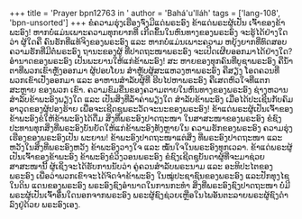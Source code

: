 +++
title = 'Prayer bpn12763 in '
author = 'Bahá'u'lláh'
tags = ['lang-108', 'bpn-unsorted']
+++
ຂໍຄວາມຮຸ່ງເຮືອງຈົ່ງມີແດ່ພຣະອົງ ຂ້າແດ່ພຣະຜູ້ເປັນ ເຈົ້າຂອງຂ້າພະອົງ! ຫາກບໍ່ແມ່ນເພາະຄວາມທຸກຍາກທີ່ ເກີດຂຶ້ນໃນຫົນທາງຂອງພຣະອົງ ຈະຮູ້ໄດ້ຢ່າງໃດວ່າ ຜູ້ໃດຄື ຄົນຮັກທີ່ແທ້ຈິງຂອງພຣະອົງ ແລະ ຫາກບໍ່ແມ່ນເພາະຄວາມ ຫຍຸ້ງຍາກທີ່ທົດສອບຄວາມຮັກທີ່ມີຕໍ່ພຣະອົງ ຖານະຂອງຜູ້ ທີ່ປາດຖະໜາພຣະອົງ ຈະເປີດເຜີຍອອກມາໄດ້ຢ່າງໃດ? ອໍານາດຂອງພຣະອົງ ເປັນພະຍານໃຫ້ແກ່ຂ້າພະອົງ! ສະ ຫາຍຂອງທຸກຄົນທີ່ບູຊາພຣະອົງ   ຄືນໍ້າຕາທີ່ພວກເຂົາຫຼັ່ງອອກມາ ຜູ້ປອບໂຍນ ສໍາຫຼັບຜູ້ສະແຫວງຫາພຣະອົງ ຄືສຽງ ໂອດຄວນທີ່ພວກເຂົາເປັ່ງອອກມາ ແລະ ອາຫານສໍາລັບຜູ້ທີ່ ຮີບໄປຫາພຣະອົງ ຄືເສດຫົວໃຈທີ່ແຕກສະຫຼາຍ ຂອງພວກ ເຂົາ.
     ຄວາມຂົມຂື່ນຂອງຄວາມຕາຍໃນຫົນທາງຂອງພຣະອົງ ຊ່າງຫວານສໍາລັບຂ້າພະອົງພຽງໃດ  ແລະ  ເປັນສິ່ງທີ່ລໍ້າຄ່າພຽງໃດ  ສໍາລັບຂ້າພະອົງ   ເມື່ອໄດ້ປະເຊີນກັບຄົມອາວຸດຂອງຜູ້ປອງຮ້າຍ ເພື່ອຈະເຊີດຊູພຣະວັດຈະນະຂອງພຣະອົງ! ຂ້າແດ່ພຣະຜູ້ເປັນເຈົ້າຂອງຂ້າພະອົງຂໍໃຫ້ຂ້າພະອົງໄດ້ດື່ມ ສິ່ງທີ່ພຣະອົງປາດຖະໜາ  ໃນສາສະໜາຂອງພຣະອົງ ຂໍຊົງ ປະທານທຸກສິ່ງທີ່ພຣະອົງບັນຍັດໃຫ້ແກ່ຂ້າພະອົງທັງຫຼາຍໃນ ຄວາມຮັກຂອງພຣະອົງ ຄວາມຮຸ່ງເຮືອງຂອງພຣະອົງເປັນ ພະຍານ!  ຂ້າພະອົງປາດຖະໜາແຕ່ສິ່ງ   ທີ່ພຣະອົງປາດຖະໜາ ແລະ  ຫວັງໃນສິ່ງທີ່ພຣະອົງຫວັງ    ຂ້າພະອົງວາງໃຈ 
ແລະ ໝັ່ນໃຈໃນພຣະອົງທຸກເວລາ. 
    ຂ້າແດ່ພຣະຜູ້ເປັນເຈົ້າຂອງຂ້າພະອົງ ຂ້າພະອົງຂໍວິງວອນພຣະອົງ  ຂໍຊົງເຊີດຊູບັນດາຜູ້ທີ່ຈະມາຊ່ວຍສາສະໜານີ້  ຜູ້ເຊິ່ງຈະໄດ້ຮັບການນັບວ່າ ຄູ່ຄວນສໍາລັບພຣະນາມ ແລະ ອະທິປະໄຕຂອງພຣະອົງ  ເພື່ອວ່າພວກເຂົາຈະໄດ້ຈົດຈໍາຂ້າພະອົງ  ໃນໝູ່ປະຊາຊົນຂອງພຣະອົງ  ແລະປັກທຸງໄຊໃນດິນ
ແດນຂອງພຣະອົງ   ພຣະອົງຊົງອໍານາດໃນການກະທໍາ  ສິ່ງທີ່ພຣະອົງຊົງປາດຖະໜາ   ບໍ່ມີພຣະຜູ້ເປັນເຈົ້າອື່ນໃດນອກຈາກພຣະອົງ  ພຣະຜູ້ຊົງຊ່ວຍເຫຼືອໃນໄພອັນຕະລາຍພຣະຜູ້ຊົງດໍາລົງຢູ່ດ້ວຍ ພຣະອົງເອງ.
